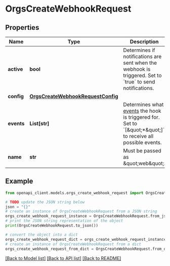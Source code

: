 # OrgsCreateWebhookRequest


## Properties

Name | Type | Description | Notes
------------ | ------------- | ------------- | -------------
**active** | **bool** | Determines if notifications are sent when the webhook is triggered. Set to &#x60;true&#x60; to send notifications. | [optional] [default to True]
**config** | [**OrgsCreateWebhookRequestConfig**](OrgsCreateWebhookRequestConfig.md) |  | 
**events** | **List[str]** | Determines what [events](https://docs.github.com/enterprise-server@3.4/webhooks/event-payloads) the hook is triggered for. Set to &#x60;[\&quot;*\&quot;]&#x60; to receive all possible events. | [optional] [default to ["push"]]
**name** | **str** | Must be passed as \&quot;web\&quot;. | 

## Example

```python
from openapi_client.models.orgs_create_webhook_request import OrgsCreateWebhookRequest

# TODO update the JSON string below
json = "{}"
# create an instance of OrgsCreateWebhookRequest from a JSON string
orgs_create_webhook_request_instance = OrgsCreateWebhookRequest.from_json(json)
# print the JSON string representation of the object
print(OrgsCreateWebhookRequest.to_json())

# convert the object into a dict
orgs_create_webhook_request_dict = orgs_create_webhook_request_instance.to_dict()
# create an instance of OrgsCreateWebhookRequest from a dict
orgs_create_webhook_request_from_dict = OrgsCreateWebhookRequest.from_dict(orgs_create_webhook_request_dict)
```
[[Back to Model list]](../README.md#documentation-for-models) [[Back to API list]](../README.md#documentation-for-api-endpoints) [[Back to README]](../README.md)


